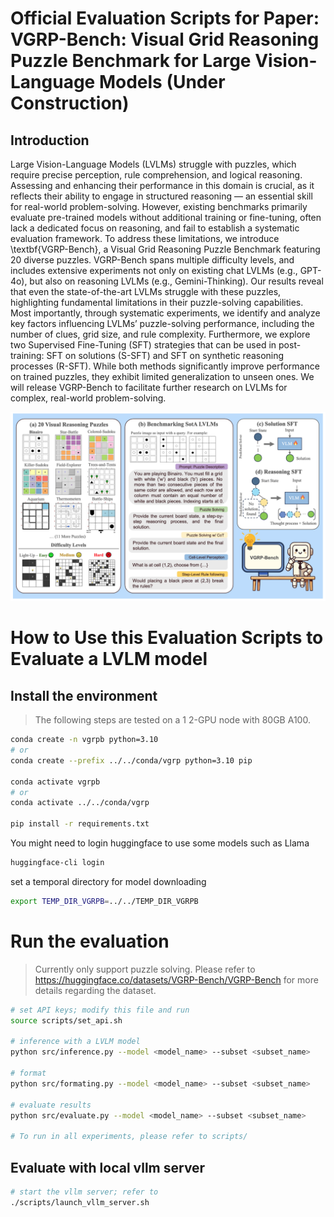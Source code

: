 # Official Evaluation Scripts for Paper: VGRP-Bench: Visual Grid Reasoning Puzzle Benchmark for Large Vision-Language Models (Under Construction)

## Introduction

Large Vision-Language Models (LVLMs) struggle with puzzles, which require precise perception, rule comprehension, and logical reasoning. Assessing and enhancing their performance in this domain is crucial, as it reflects their ability to engage in structured reasoning — an essential skill for real-world problem-solving. However, existing benchmarks primarily evaluate pre-trained models without additional training or fine-tuning, often lack a dedicated focus on reasoning, and fail to establish a systematic evaluation framework. To address these limitations, we introduce \textbf{VGRP-Bench}, a Visual Grid Reasoning Puzzle Benchmark featuring 20 diverse puzzles. VGRP-Bench spans multiple difficulty levels, and includes extensive experiments not only on existing chat LVLMs (e.g., GPT-4o), but also on reasoning LVLMs (e.g., Gemini-Thinking). Our results reveal that even the state-of-the-art LVLMs struggle with these puzzles, highlighting fundamental limitations in their puzzle-solving capabilities. Most importantly, through systematic experiments, we identify and analyze key factors influencing LVLMs’ puzzle-solving performance, including the number of clues, grid size, and rule complexity. Furthermore, we explore two Supervised Fine-Tuning (SFT) strategies that can be used in post-training: SFT on solutions (S-SFT) and SFT on synthetic reasoning processes (R-SFT). While both methods significantly improve performance on trained puzzles, they exhibit limited generalization to unseen ones. We will release VGRP-Bench to facilitate further research on LVLMs for complex, real-world problem-solving.

![Teaser Image](assets/teaser.png)

# How to Use this Evaluation Scripts to Evaluate a LVLM model

## Install the environment

> The following steps are tested on a 1 2-GPU node with 80GB A100. 

```bash
conda create -n vgrpb python=3.10
# or 
conda create --prefix ../../conda/vgrp python=3.10 pip

conda activate vgrpb
# or 
conda activate ../../conda/vgrp

pip install -r requirements.txt 
```

You might need to login huggingface to use some models such as Llama

```bash
huggingface-cli login
```

set a temporal directory for model downloading 
```bash
export TEMP_DIR_VGRPB=../../TEMP_DIR_VGRPB
```

# Run the evaluation

> Currently only support puzzle solving. Please refer to https://huggingface.co/datasets/VGRP-Bench/VGRP-Bench for more details regarding the dataset.

```bash
# set API keys; modify this file and run
source scripts/set_api.sh

# inference with a LVLM model
python src/inference.py --model <model_name> --subset <subset_name>

# format 
python src/formating.py --model <model_name> --subset <subset_name>

# evaluate results
python src/evaluate.py --model <model_name> --subset <subset_name>

# To run in all experiments, please refer to scripts/
```

## Evaluate with local vllm server

```bash
# start the vllm server; refer to 
./scripts/launch_vllm_server.sh
```


